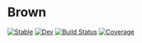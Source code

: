 # Brown

[![Stable](https://img.shields.io/badge/docs-stable-blue.svg)](https://promisel.github.io/Brown.jl/stable)
[![Dev](https://img.shields.io/badge/docs-dev-blue.svg)](https://promisel.github.io/Brown.jl/dev)
[![Build Status](https://github.com/promisel/Brown.jl/workflows/CI/badge.svg)](https://github.com/promisel/Brown.jl/actions)
[![Coverage](https://codecov.io/gh/promisel/Brown.jl/branch/master/graph/badge.svg)](https://codecov.io/gh/promisel/Brown.jl)
